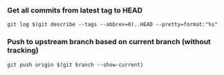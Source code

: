 ### Get all commits from latest tag to HEAD

```
git log $(git describe --tags --abbrev=0)..HEAD --pretty=format:"%s"
```


### Push to upstream branch based on current branch (without tracking)

```
git push origin $(git branch --show-current)
```
